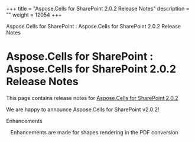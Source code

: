 +++
title = "Aspose.Cells for SharePoint 2.0.2 Release Notes" 
description = "" 
weight = 12054 
+++

Aspose.Cells for SharePoint : Aspose.Cells for SharePoint 2.0.2 Release Notes  

# Aspose.Cells for SharePoint : Aspose.Cells for SharePoint 2.0.2 Release Notes


This page contains release notes for [Aspose.Cells for SharePoint 2.0.2](http://www.aspose.com/downloads/cells/sharepoint/new-releases/aspose.cells-for-sharepoint-2.0.2/)

We are happy to announce Aspose.Cells for SharePoint v2.0.2!

Enhancements

   Enhancements are made for shapes rendering in the PDF conversion 

